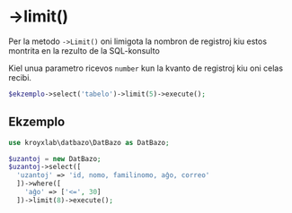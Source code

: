 # ->limit()

Per la metodo `->Limit()` oni limigota la nombron de registroj kiu estos montrita en la rezulto de la SQL-konsulto

Kiel unua parametro ricevos `number` kun la kvanto de registroj kiu oni celas recibi.

```php
$ekzemplo->select('tabelo')->limit(5)->execute();
```

## Ekzemplo

```php
use kroyxlab\datbazo\DatBazo as DatBazo;

$uzantoj = new DatBazo;
$uzantoj->select([
  'uzantoj' => 'id, nomo, familinomo, aĝo, correo'
  ])->where([
    'aĝo' => ['<=', 30]
  ])->limit(8)->execute();
```